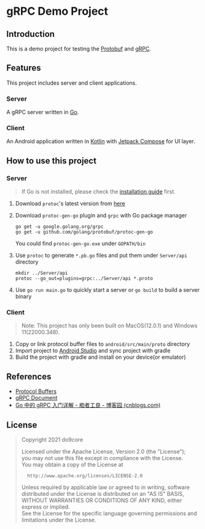 # gRPC Demo Project

## Introduction

This is a demo project for testing the [Protobuf](https://developers.google.com/protocol-buffers/docs/overview) and [gRPC](https://www.grpc.io).

## Features

This project includes server and client applications.

### Server

A gRPC server written in [Go](https://go.dev/).

### Client

An Android application written in [Kotlin](https://kotlinlang.org) with [Jetpack Compose](https://developer.android.com/jetpack/compose) for UI layer.

## How to use this project

### Server

> If Go is not installed, please check the [installation guide](https://go.dev/doc/install) first.

1. Download `protoc`'s latest version from [here](https://github.com/protocolbuffers/protobuf/releases)

2. Download `protoc-gen-go` plugin and `grpc` with Go package manager
    ```
    go get -u google.golang.org/grpc
    go get -u github.com/golang/protobuf/protoc-gen-go
    ```
    You could find `protoc-gen-go.exe` under `GOPATH/bin`
    
3. Use `protoc` to generate `*.pb.go` files and put them under `Server/api` directory

    ```
    mkdir ../Server/api
    protoc --go_out=plugins=grpc:../Server/api *.proto
    ```

4. Use `go run main.go` to quickly start a server or `go build` to build a server binary

### Client

> Note: This project has only been built on MacOS(12.0.1) and Windows 11(22000.348).

1. Copy or link protocol buffer files to `android/src/main/proto` directory
2. Import project to [Android Studio](https://developer.android.com/studio/projects/android-studio) and sync project with gradle
3. Build the project with gradle and install on your device(or emulator)

## References

* [Protocol Buffers](https://developers.google.com/protocol-buffers/docs/overview)
* [gRPC Document](https://www.grpc.io/docs/)
* [Go 中的 gRPC 入门详解 - 痴者工良 - 博客园 (cnblogs.com)](https://www.cnblogs.com/whuanle/p/14588031.html)

## License

>    Copyright 2021 do9core
>
>   Licensed under the Apache License, Version 2.0 (the "License");  
>   you may not use this file except in compliance with the License.  
>   You may obtain a copy of the License at  
>
>       http://www.apache.org/licenses/LICENSE-2.0
>
>   Unless required by applicable law or agreed to in writing, software  
>   distributed under the License is distributed on an "AS IS" BASIS,  
>   WITHOUT WARRANTIES OR CONDITIONS OF ANY KIND, either express or implied.  
>   See the License for the specific language governing permissions and  
>   limitations under the License.  
